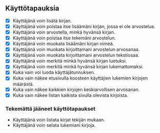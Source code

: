## Käyttötapauksia

- [x] Käyttäjänä voin lisätä kirjan.
- [x] Käyttäjänä voin poistaa itse lisäämäni kirjan, jossa ei ole arvostelua.
- [x] Käyttäjänä voin arvostella, minkä hyvänsä kirjan.
- [x] Käyttäjänä voin poistaa itse tekemäni arvostelun.
- [x] Käyttäjänä voin muokata lisäämäni kirjan nimeä.
- [x] Käyttäjänä voin muokata kirjoittamani arvostelun arvosanaa.
- [x] Käyttäjänä voin muokata kirjoittamani arvostelun tekstiosaa.
- [x] Käyttäjänä voin merkitä minkä hyvänsä kirjan luetuksi.
- [x] Käyttäjänä voin merkitä minkä hyvänsä kirjan lukemattomaksi.
- [x] Kuka vain voi luoda käyttäjätunnuksen.
- [x] Kuka vain näkee etusivulla koosteen käyttäjien lukemien kirjojen määrästä.
- [x] Kuka vain näkee kaikkien kirjojen keskiarvollisen arvosanan.
- [x] Kuka vain näkee listan kaikista sivulla olevista kirjoista.

### Tekemättä jääneet käyttötapaukset
* Käyttäjänä voin listata kirjat tekijän mukaan.
* Käyttäjänä voin selata lukemiani kirjoja.
